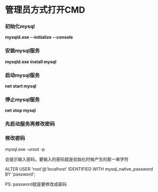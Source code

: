 # 管理员方式打开CMD

### 初始化mysql 

**mysqld.exe --initialize --console**

### 安装mysql服务

 **mysqld.exe install mysql** 

### 启动mysql服务 

**net start mysql**

### 停止mysql服务

**net stop mysql**



### 先启动服务再修改密码

### 修改密码

mysql.exe -uroot -p

会提示输入密码，要输入的密码就是初始化时候产生的那一串字符

ALTER USER 'root'@'localhost' IDENTIFIED WITH mysql_native_password BY 'password';

PS: password就是要修改成密码
